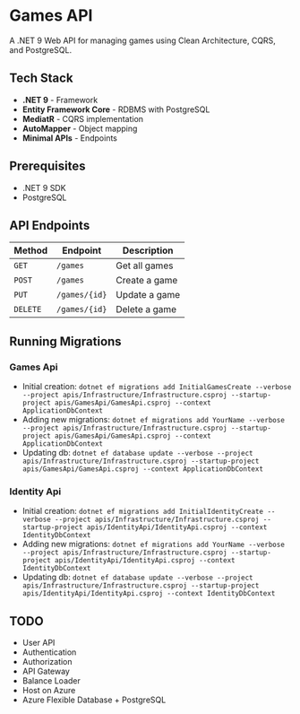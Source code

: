 # Games API

A .NET 9 Web API for managing games using Clean Architecture, CQRS, and PostgreSQL.

## Tech Stack

- **.NET 9** - Framework
- **Entity Framework Core** - RDBMS with PostgreSQL
- **MediatR** - CQRS implementation
- **AutoMapper** - Object mapping
- **Minimal APIs** - Endpoints

## Prerequisites

- .NET 9 SDK
- PostgreSQL

## API Endpoints

| Method | Endpoint | Description |
|--------|----------|-------------|
| `GET` | `/games` | Get all games |
| `POST` | `/games` | Create a game |
| `PUT` | `/games/{id}` | Update a game |
| `DELETE` | `/games/{id}` | Delete a game |

## Running Migrations

### Games Api
- Initial creation: `dotnet ef migrations add InitialGamesCreate --verbose --project apis/Infrastructure/Infrastructure.csproj --startup-project apis/GamesApi/GamesApi.csproj --context ApplicationDbContext`
- Adding new migrations: `dotnet ef migrations add YourName --verbose --project apis/Infrastructure/Infrastructure.csproj --startup-project apis/GamesApi/GamesApi.csproj --context ApplicationDbContext`
- Updating db: `dotnet ef database update --verbose --project apis/Infrastructure/Infrastructure.csproj --startup-project apis/GamesApi/GamesApi.csproj --context ApplicationDbContext`
  
### Identity Api
- Initial creation: `dotnet ef migrations add InitialIdentityCreate --verbose --project apis/Infrastructure/Infrastructure.csproj --startup-project apis/IdentityApi/IdentityApi.csproj --context IdentityDbContext`
- Adding new migrations: `dotnet ef migrations add YourName --verbose --project apis/Infrastructure/Infrastructure.csproj --startup-project apis/IdentityApi/IdentityApi.csproj --context IdentityDbContext`
- Updating db: `dotnet ef database update --verbose --project apis/Infrastructure/Infrastructure.csproj --startup-project apis/IdentityApi/IdentityApi.csproj --context IdentityDbContext`

## TODO
- User API
- Authentication
- Authorization
- API Gateway
- Balance Loader
- Host on Azure
- Azure Flexible Database + PostgreSQL
